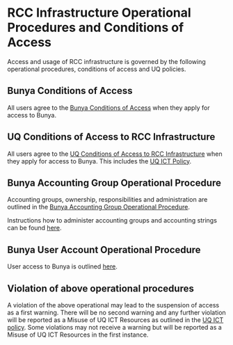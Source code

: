# RCC Infrastructure Operational Procedures and Conditions of Access

Access and usage of RCC infrastructure is governed by the following operational procedures, conditions of access and UQ policies.

## Bunya Conditions of Access

All users agree to the [Bunya Conditions of Access](https://github.com/UQ-RCC/hpc-docs/blob/main/policy/Bunya-Conditions-of-Access.md) when they apply for access to Bunya.

## UQ Conditions of Access to RCC Infrastructure

All users agree to the [UQ Conditions of Access to RCC Infrastructure](UQ-Conditions-of-Access-to-RCC-Infrastructure.pdf) when they apply for access to Bunya. This includes the [UQ ICT Policy](https://policies.uq.edu.au/document/view-current.php?id=60).

## Bunya Accounting Group Operational Procedure

Accounting groups, ownership, responsibilities and administration are outlined in the [Bunya Accounting Group Operational Procedure](https://github.com/UQ-RCC/hpc-docs/blob/main/policy/Bunya-Accounting-Group-Operational-Procedure.md).

Instructions how to administer accounting groups and accounting strings can be found [here](../guides/Accounting-group-admin.md).


## Bunya User Account Operational Procedure

User access to Bunya is outlined [here](Bunya-User-Account-Policy-2024-03.pdf).

## Violation of above operational procedures

A violation of the above operational may lead to the suspension of access as a first warning. There will be no second warning and any further violation will be reported as a Misuse of UQ ICT Resources as outlined in the [UQ ICT policy](https://policies.uq.edu.au/document/view-current.php?id=60). Some violations may not receive a warning but will be reported as a Misuse of UQ ICT Resources in the first instance.

